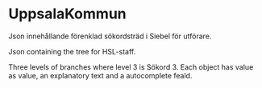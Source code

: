 ﻿# UppsalaKommun

Json innehållande förenklad sökordsträd i Siebel för utförare. 

Json containing the tree for HSL-staff. 

Three levels of branches where level 3 is Sökord 3. Each object has value as value, an explanatory text and a autocomplete feald.
